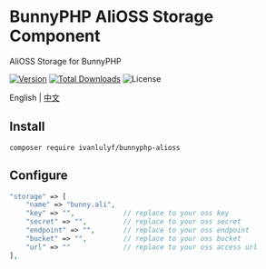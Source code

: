 # BunnyPHP AliOSS Storage Component

AliOSS Storage for BunnyPHP

[![Version](https://img.shields.io/packagist/v/ivanlulyf/bunnyphp-alioss.svg?color=orange&style=flat-square)](https://packagist.org/packages/ivanlulyf/bunnyphp-alioss)
[![Total Downloads](https://img.shields.io/packagist/dt/ivanlulyf/bunnyphp-alioss.svg?color=brightgreen&style=flat-square)](https://packagist.org/packages/ivanlulyf/bunnyphp-alioss)
![License](https://img.shields.io/packagist/l/ivanlulyf/bunnyphp-alioss.svg?color=blue&style=flat-square)

English | [中文](README_CN.md)

## Install

```shell
composer require ivanlulyf/bunnyphp-alioss
```

## Configure

```php
"storage" => [
	"name" => "bunny.ali",
	"key" => "",            // replace to your oss key
	"secret" => "",         // replace to your oss secret
	"endpoint" => "",       // replace to your oss endpoint
	"bucket" => "",         // replace to your oss bucket
	"url" => ""             // replace to your oss access url
],
```